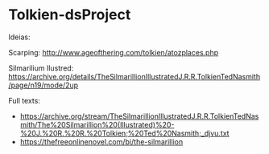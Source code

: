 # Tolkien-dsProject

Ideias:

Scarping: http://www.ageofthering.com/tolkien/atozplaces.php


Silmarilium Ilustred: https://archive.org/details/TheSilmarillionIllustratedJ.R.R.TolkienTedNasmith/page/n19/mode/2up

Full texts:
- https://archive.org/stream/TheSilmarillionIllustratedJ.R.R.TolkienTedNasmith/The%20Silmarillion%20(Illustrated)%20-%20J.%20R.%20R.%20Tolkien;%20Ted%20Nasmith;_djvu.txt
- https://thefreeonlinenovel.com/bi/the-silmarillion

